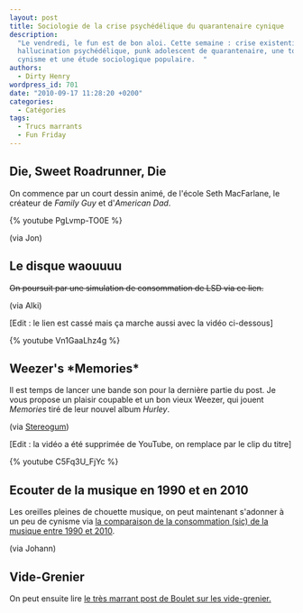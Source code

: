 ```yaml
---
layout: post
title: Sociologie de la crise psychédélique du quarantenaire cynique
description:
  "Le vendredi, le fun est de bon aloi. Cette semaine : crise existentielle,
  hallucination psychédélique, punk adolescent de quarantenaire, une touche de
  cynisme et une étude sociologique populaire.  "
authors:
  - Dirty Henry
wordpress_id: 701
date: "2010-09-17 11:28:20 +0200"
categories:
  - Catégories
tags:
  - Trucs marrants
  - Fun Friday
---
```


<h2>Die, Sweet Roadrunner, Die</h2>

On commence par un court dessin animé, de l'école Seth MacFarlane, le créateur
de _Family Guy_ et d'_American Dad_.

{% youtube PgLvmp-TO0E %}

(via Jon)

<h2>Le disque waouuuu</h2>

<strike>On poursuit par une simulation de consommation de LSD via ce
lien.</strike>

(via Alki)

[Edit : le lien est cassé mais ça marche aussi avec la vidéo ci-dessous]

{% youtube Vn1GaaLhz4g %}

<h2>Weezer's *Memories*</h2>

Il est temps de lancer une bande son pour la dernière partie du post. Je vous
propose un plaisir coupable et un bon vieux Weezer, qui jouent _Memories_ tiré
de leur nouvel album _Hurley_.

(via
[Stereogum](http://stereogum.com/512912/weezer-bring-memories-to-leno-confirm-blinkerton-tour-working-with-male-bonding/video/))

[Edit : la vidéo a été supprimée de YouTube, on remplace par le clip du titre]

{% youtube C5Fq3U_FjYc %}

<h2>Ecouter de la musique en 1990 et en 2010</h2>

Les oreilles pleines de chouette musique, on peut maintenant s'adonner à un peu
de cynisme via
[la comparaison de la consommation (sic) de la musique entre 1990 et 2010](http://www.pcinpact.com/affichage/59349-comparatif-consommation-musique-1990-2010/88999.htm).

(via Johann)

<h2>Vide-Grenier</h2>

On peut ensuite lire
[le très marrant post de Boulet sur les vide-grenier.](http://www.bouletcorp.com/blog/index.php?date=20100910)

